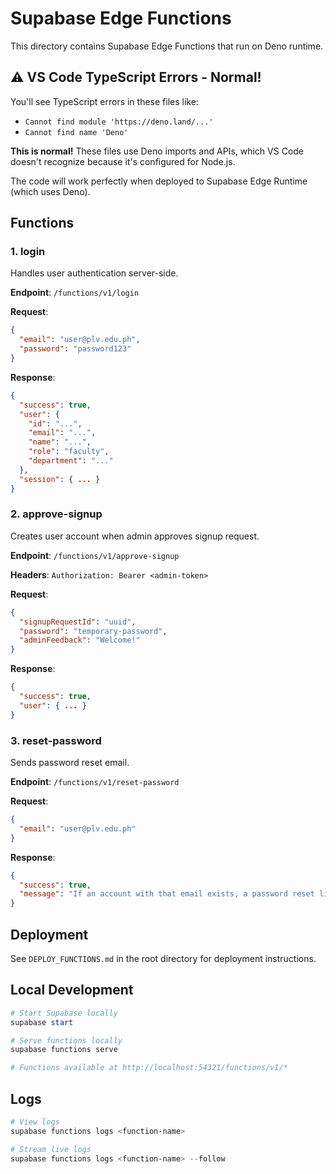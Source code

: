 # Supabase Edge Functions

This directory contains Supabase Edge Functions that run on Deno runtime.

## ⚠️ VS Code TypeScript Errors - Normal!

You'll see TypeScript errors in these files like:
- `Cannot find module 'https://deno.land/...'`
- `Cannot find name 'Deno'`

**This is normal!** These files use Deno imports and APIs, which VS Code doesn't recognize because it's configured for Node.js.

The code will work perfectly when deployed to Supabase Edge Runtime (which uses Deno).

## Functions

### 1. login
Handles user authentication server-side.

**Endpoint**: `/functions/v1/login`

**Request**:
```json
{
  "email": "user@plv.edu.ph",
  "password": "password123"
}
```

**Response**:
```json
{
  "success": true,
  "user": {
    "id": "...",
    "email": "...",
    "name": "...",
    "role": "faculty",
    "department": "..."
  },
  "session": { ... }
}
```

### 2. approve-signup
Creates user account when admin approves signup request.

**Endpoint**: `/functions/v1/approve-signup`

**Headers**: `Authorization: Bearer <admin-token>`

**Request**:
```json
{
  "signupRequestId": "uuid",
  "password": "temporary-password",
  "adminFeedback": "Welcome!"
}
```

**Response**:
```json
{
  "success": true,
  "user": { ... }
}
```

### 3. reset-password
Sends password reset email.

**Endpoint**: `/functions/v1/reset-password`

**Request**:
```json
{
  "email": "user@plv.edu.ph"
}
```

**Response**:
```json
{
  "success": true,
  "message": "If an account with that email exists, a password reset link has been sent."
}
```

## Deployment

See `DEPLOY_FUNCTIONS.md` in the root directory for deployment instructions.

## Local Development

```powershell
# Start Supabase locally
supabase start

# Serve functions locally
supabase functions serve

# Functions available at http://localhost:54321/functions/v1/*
```

## Logs

```powershell
# View logs
supabase functions logs <function-name>

# Stream live logs
supabase functions logs <function-name> --follow
```
